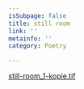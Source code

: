 ```yaml
---
isSubpage: false
title: still room
link: ''
metainfo: ''
category: Poetry

---
```

[still-room_1-kopie.tif](/uploads/still-room_1-kopie.tif "still-room_1-kopie.tif")